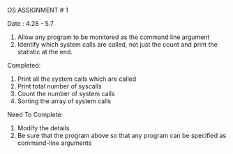 OS ASSIGNMENT # 1

Date : 4.28 - 5.7


1. Allow any program to be monitored as the command line argument
2. Identify which system calls are called, not just the count and print the statistic at the end.

Completed:
  1. Print all the system calls which are called
  2. Print total number of syscalls
  3. Count the number of system calls
  4. Sorting the array of system calls
  
Need To Complete:
  1. Modify the details
  2. Be sure that the program above so that any program can be specified as command-line arguments

